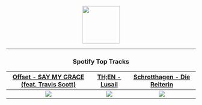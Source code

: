 <p align="center">
  <a href="https://www.tobiasmichael.de">
    <img src="https://tobiasmichael.de/assets/logo.gif" width="100" height="100"/>
  </a>
</p>

---

<h3 align="center">Spotify Top Tracks</h3>

[Offset - SAY MY GRACE (feat. Travis Scott)](https://open.spotify.com/track/0ehWnMVmks5b25ZjFkFSop)|[TH;EN - Lusail](https://open.spotify.com/track/4SUQfRfq15xycL99KgTKuZ)|[Schrotthagen - Die Reiterin](https://open.spotify.com/track/5RGrluH4r6ZO4UohRn3pTw)
:---:|:----:|:----:
<img src="https://i.scdn.co/image/ab67616d00001e0246e6e03db05d25f493b57656"/>|<img src="https://i.scdn.co/image/ab67616d00001e02c1183ee1f523b64bd740abfb"/>|<img src="https://i.scdn.co/image/ab67616d00001e0261c08bca20bb62aaeedf24ed"/>